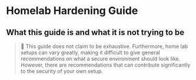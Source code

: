 # Homelab Hardening Guide

## What this guide is and what it is not trying to be

> :mega: This guide does not claim to be exhaustive.
> Furthermore, home lab setups can vary greatly, making it difficult to
> give general recommendations on what a secure environment should look like.
> However, there are recommendations that can contribute significantly to the
> security of your own setup.
